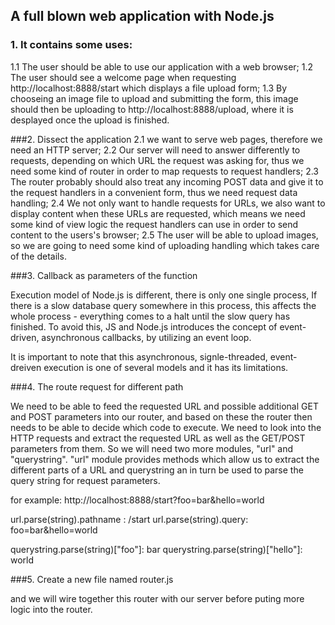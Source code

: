 

## A full blown web application with Node.js

### 1. It contains some uses:
1.1 The user should be able to use our application with a web browser;
1.2 The user should see a welcome page when requesting http://localhost:8888/start which displays a file upload form;
1.3 By chooseing an image file to upload and submitting the form, this image should then be uploading to http://localhost:8888/upload, where it is desplayed once the upload is finished.

###2. Dissect the application 
2.1 we want to serve web pages, therefore we need an HTTP server;
2.2 Our server will need to answer differently to requests, depending on which URL the request was asking for, thus we need some kind of router in order to map requests to request handlers;
2.3 The router probably should also treat any incoming POST data and give it to the request handlers in a convenient form, thus we need request data handling;
2.4 We not only want to handle requests for URLs, we also want to display content when these URLs are requested, which means we need some kind of view logic the request handlers can use in order to send content to the users's browser;
2.5 The user will be able to upload images, so we are going to need some kind of uploading handling which takes care of the details.

###3. Callback as parameters of the function

Execution model of Node.js is different, there is only one single process, If there is a slow database query somewhere in this process, this affects the whole process - everything comes to a halt until the slow query has finished. To avoid this, JS and Node.js introduces the concept of event-driven, asynchronous callbacks, by utilizing an event loop.

It is important to note that this asynchronous, signle-threaded, event-dreiven execution is one of several models and it has its limitations.

###4. The route request for different path

We need to be able to feed the requested URL and possible additional GET and POST parameters into our router, and based on these the router then needs to be able to decide which code to execute. We need to look into the HTTP requests and extract the requested URL as well as the GET/POST parameters from them. So we will need two more modules, "url" and "querystring". "url" module provides methods which allow us to extract the different parts of a URL and querystring an in turn be used to parse the query string for request parameters.

for example:  http://localhost:8888/start?foo=bar&hello=world

url.parse(string).pathname :  /start
url.parse(string).query: foo=bar&hello=world

querystring.parse(string)["foo"]: bar
querystring.parse(string)["hello"]: world


###5. Create a new file named router.js 

and we will wire together this router with our server before puting more logic into the router.
























